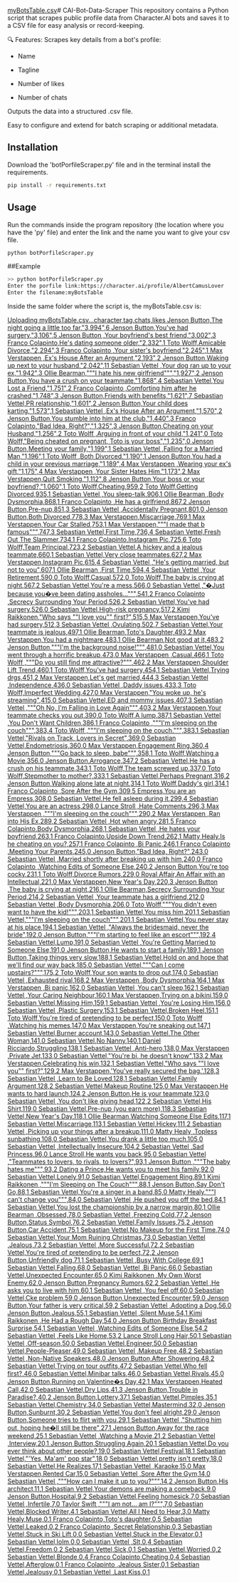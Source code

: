 [myBotsTable.csv](https://github.com/user-attachments/files/19922835/myBotsTable.csv)# CAI-Bot-Data-Scraper
This repository contains a Python script that scrapes public profile data from Character.AI bots and saves it to a CSV file for easy analysis or record-keeping.

🔍 Features:
Scrapes key details from a bot's profile:

- Name

- Tagline

- Number of likes

- Number of chats

Outputs the data into a structured .csv file.

Easy to configure and extend for batch scraping or additional metadata.

## Installation

Download the 'botPorfileScraper.py' file and in the terminal install the requirements.

```bash
pip install -r requirements.txt
```
## Usage
Run the commands inside the program repository (the location where you have the 'py' file) and enter the link and the name you want to give your csv file.
```bash
python botPorfileScraper.py  
```
##Example
```bash
>> python botPorfileScraper.py
Enter the porfile link:https://character.ai/profile/AlbertCamusLover
Enter the filename:myBotsTable
```
Inside the same folder where the script is, the myBotsTable.csv is:

[Uploading myBotsTable.csv…character,tag,chats,likes
Jenson Button,The night going a little too far,"3,994",6
Jenson Button,You've had surgery,"3,106",5
Jenson Button ,Your boyfriend's best friend,"3,002",3
Franco Colapinto,He's dating someone older,"2,332",1
Toto Wolff,Amicable Divorce,"2,294",3
Franco Colapinto ,Your sister's boyfriend,"2,245",1
Max Verstappen ,Ex's House After an Argument,"2,193",2
Jenson Button,Waking up next to your husband,"2,042",11
Sebastian Vettel ,Your dog ran up to your ex,"1,942",3
Ollie Bearman,"""I hate his new girlfriend""","1,927",2
Jenson Button,You have a crush on your teammate,"1,868",4
Sebastian Vettel,You Lost a Friend,"1,751",2
Franco Colapinto ,Comforting him after he crashed,"1,748",3
Jenson Button,Friends with benefits,"1,621",7
Sebastian Vettel,PR relationship,"1,601",2
Jenson Button,Your child does karting,"1,573",1
Sebastian Vettel ,Ex's House After an Argument,"1,570",2
Jenson Button,You stumble into him at the club,"1,440",3
Franco Colapinto,"Bad Idea, Right?","1,325",3
Jenson Button,Cheating on your Husband,"1,256",2
Toto Wolff ,Arguing in front of your child,"1,241",0
Toto Wolff,"Being cheated on pregnant, Toto is your boss","1,235",0
Jenson Button,Meeting your family,"1,199",1
Sebastian Vettel ,Falling for a Married Man,"1,196",1
Toto Wolff ,Both Divorced,"1,190",1
Jenson Button,You had a child in your previous marriage,"1,189",4
Max Verstappen ,Wearing your ex's gift,"1,175",4
Max Verstappen ,Your Sister Hates Him,"1,173",2
Max Verstappen,Quit Smoking,"1,112",8
Jenson Button,Your boss or your boyfriend?,"1,060",1
Toto Wolff,Cheating,959,2
Toto Wolff,Getting Divorced,935,1
Sebastian Vettel ,You sleep-talk,906,1
Ollie Bearman ,Body Dysmorphia,868,1
Franco Colapinto ,He has a girlfriend,867,2
Jenson Button,Pre-nup,851,3
Sebastian Vettel ,Accidentally Pregnant,801,0
Jenson Button,Both Divorced,778,3
Max Verstappen,Miscarriage,769,1
Max Verstappen,Your Car Stalled,753,1
Max Verstappen,"""I made that b famous""",747,3
Sebastian Vettel,First Time,736,4
Sebastian Vettel,Fresh Out The Slammer,734,1
Franco Colapinto,Instagram Pic,725,6
Toto Wolff,Team Principal,723,2
Sebastian Vettel,A hickey and a jealous teammate,660,1
Sebastian Vettel,Very close teammates,627,2
Max Verstappen,Instagram Pic,615,4
Sebastian Vettel ,"He's getting married, but not to you",607,1
Ollie Bearman ,First Time,594,4
Sebastian Vettel ,Your Retirement,590,0
Toto Wolff,Casual,572,0
Toto Wolff,The baby is crying at night,567,2
Sebastian Vettel,You're a mess,566,0
Sebastian Vettel ,"�Just because you�ve been dating assholes...""",541,2
Franco Colapinto ,Secrecy Surrounding Your Period,526,2
Sebastian Vettel,You've had surgery,526,0
Sebastian Vettel,High-risk pregnancy,517,2
Kimi Raikkonen,"Who says ""I love you"" first?",515,5
Max Verstappen,You've had surgery,512,3
Sebastian Vettel ,Ovulating,502,7
Sebastian Vettel,Your teammate is jealous,497,1
Ollie Bearman,Toto's Daughter,493,2
Max Verstappen,You had a nightmare,483,1
Ollie Bearman,Not good at it,483,2
Jenson Button,"""I'm the background noise!""",481,0
Sebastian Vettel,You went through a horrific breakup,473,0
Max Verstappen ,Casual,466,1
Toto Wolff ,"""Do you still find me attractive?""",462,2
Max Verstappen,Shoulder Lift Trend,460,1
Toto Wolff,You've had surgery,454,1
Sebastian Vettel,Trying drgs,451,2
Max Verstappen,Let's get married,444,3
Sebastian Vettel ,Independence,436,0
Sebastian Vettel ,Daddy issues,433,3
Toto Wolff,Imperfect Wedding,427,0
Max Verstappen,"You woke up, he's streaming",415,0
Sebastian Vettel,ED and mommy issues,407,3
Sebastian Vettel ,"""Oh No, I'm Falling in Love Again""",403,2
Max Verstappen,Your teammate checks you out,390,0
Toto Wolff,A lump,387,1
Sebastian Vettel ,You Don't Want Children,386,1
Franco Colapinto ,"""I'm sleeping on the couch""",383,4
Toto Wolff ,"""I'm sleeping on the couch.""",383,1
Sebastian Vettel,"Rivals on Track, Lovers in Secret",369,0
Sebastian Vettel,Endometriosis,360,0
Max Verstappen,Engagement Ring,360,4
Jenson Button,"""Go back to sleep, babe""",358,1
Toto Wolff,Watching a Movie,356,0
Jenson Button,Arrogance,347,2
Sebastian Vettel,He has a crush on his teammate,343,1
Toto Wolff,The team screwed up,337,0
Toto Wolff,Stepmother to mother?,333,1
Sebastian Vettel,Perhaps Pregnant,316,2
Jenson Button,Walking alone late at night,314,1
Toto Wolff,Daddy's girl,314,1
Franco Colapinto ,Sore After the Gym,309,5
Empress,You are an Empress,308,0
Sebastian Vettel,He fell asleep during it,299,4
Sebastian Vettel,You are an actress,298,0
Lance Stroll ,Hate Comments,296,3
Max Verstappen ,"""I'm sleeping on the couch""",290,2
Max Verstappen ,Ran into His Ex,289,2
Sebastian Vettel ,Hot when angry,281,5
Franco Colapinto,Body Dysmorphia,268,1
Sebastian Vettel ,He hates your boyfriend,263,1
Franco Colapinto,Upside Down Trend,262,1
Matty Healy,Is he cheating on you?,257,1
Franco Colapinto ,Bi Panic,246,1
Franco Colapinto ,Meeting Your Parents,245,0
Jenson Button,"Bad Idea, Right?",243,0
Sebastian Vettel ,Married shortly after breaking up with him,240,0
Franco Colapinto ,Watching Edits of Someone Else,240,2
Jenson Button,You're too cocky,231,1
Toto Wolff,Divorce Rumors,229,0
Royal Affair,An Affair with an Intellectual,221,0
Max Verstappen,New Year's Day,220,3
Jenson Button ,The baby is crying at night,216,1
Ollie Bearman,Secrecy Surrounding Your Period,214,2
Sebastian Vettel ,Your teammate has a girlfriend,212,0
Sebastian Vettel ,Body Dysmorphia,206,0
Toto Wolff,"""You didn't even want to have the kid!""",203,1
Sebastian Vettel,You miss him,201,1
Sebastian Vettel,"""I'm sleeping on the couch""",201,1
Sebastian Vettel,You never stay at his place,194,1
Sebastian Vettel ,"Always the bridesmaid, never the bride",192,0
Jenson Button,"""I'm starting to feel like an escort""",192,4
Sebastian Vettel,Lump,191,0
Sebastian Vettel ,You're Getting Married to Someone Else,191,0
Jenson Button,He wants to start a family,189,1
Jenson Button,Taking things very slow,188,1
Sebastian Vettel,Hold on and hope that we'll find our way back,185,0
Sebastian Vettel,"""Can I come upstairs?""",175,2
Toto Wolff,Your son wants to drop out,174,0
Sebastian Vettel ,Exhausted rival,168,2
Max Verstappen ,Body Dysmorphia,164,1
Max Verstappen ,Bi panic,162,0
Sebastian Vettel ,You can't sleep,162,1
Sebastian Vettel ,Your Caring Neighbour,160,1
Max Verstappen,Trying on a bikini,159,0
Sebastian Vettel,Missing Him,159,1
Sebastian Vettel ,You're Losing Him,156,0
Sebastian Vettel ,Plastic Surgery,153,1
Sebastian Vettel,Broken Heel,151,1
Toto Wolff,You're tired of pretending to be perfect,150,0
Toto Wolff ,Watching his memes,147,0
Max Verstappen,You're sneaking out,147,1
Sebastian Vettel,Burner account,143,0
Sebastian Vettel,The Other Woman,141,0
Sebastian Vettel,No Nanny,140,1
Daniel Ricciardo,Struggling,138,1
Sebastian Vettel ,Anti-hero,138,0
Max Verstappen ,Private Jet,133,0
Sebastian Vettel,"You're bi, he doesn't know",133,2
Max Verstappen,Celebrating his win,132,1
Sebastian Vettel,"Who says ""I love you"" first?",129,2
Max Verstappen,'You've really secured the bag.',128,3
Sebastian Vettel ,Learn to Be Loved,128,1
Sebastian Vettel,Family Argument,128,2
Sebastian Vettel,Makeup Routine,125,0
Max Verstappen,He wants to hard launch,124,2
Jenson Button,He is your teammate,123,0
Sebastian Vettel ,You don't like giving head,122,2
Sebastian Vettel,His Shirt,119,0
Sebastian Vettel,Pre-nup (you earn more),118,3
Sebastian Vettel,New Year's Day,118,1
Ollie Bearman,Watching Someone Else Edits,117,1
Sebastian Vettel,Miscarriage,113,1
Sebastian Vettel,Hickey,111,2
Sebastian Vettel ,Picking up your things after a breakup,111,0
Matty Healy ,Topless sunbathing,108,0
Sebastian Vettel,You drank a little too much,105,0
Sebastian Vettel ,Intellectually Insecure,104,2
Sebastian Vettel ,Sad Princess,96,0
Lance Stroll,He wants you back,95,0
Sebastian Vettel ,"Teammates to lovers, to rivals, to lovers?",93,1
Jenson Button ,"""The baby hates me""",93,2
Dating a Prince,He wants you to meet his family,92,0
Sebastian Vettel,Lonely,91,0
Sebastian Vettel,Engagement Ring,89,1
Kimi Raikkonen ,"""I'm Sleeping on The Couch""",88,1
Jenson Button,Say Don't Go,88,1
Sebastian Vettel,You're a singer in a band,85,0
Matty Healy,"""I can't change you""",84,0
Sebastian Vettel ,He pushed you off the bed,84,1
Sebastian Vettel,You lost the championship by a narrow margin,80,1
Ollie Bearman ,Obsessed,78,0
Sebastian Vettel ,Freezing Cold,77,2
Jenson Button,Status Symbol,76,2
Sebastian Vettel,Family Issues,75,2
Jenson Button,Car Accident,75,1
Sebastian Vettel,No Makeup for the First Time,74,0
Sebastian Vettel,Your Mom Ruining Christmas,73,0
Sebastian Vettel ,Jealous,73,2
Sebastian Vettel ,More Successful,72,2
Sebastian Vettel,You're tired of pretending to be perfect,72,2
Jenson Button,Unfriendly dog,71,1
Sebastian Vettel ,Busy With College,69,1
Sebastian Vettel,Falling,68,0
Sebastian Vettel ,Bi Panic,66,0
Sebastian Vettel,Unexpected Encounter,65,0
Kimi Raikkonen ,My Own Worst Enemy,62,0
Jenson Button,Pregnancy Rumors,62,2
Sebastian Vettel ,He asks you to live with him,60,1
Sebastian Vettel ,You feel off,60,0
Sebastian Vettel,Cke problem,59,0
Jenson Button,Unexpected Encounter,59,0
Jenson Button,Your father is very critical,59,2
Sebastian Vettel ,Adopting a Dog,56,0
Jenson Button,Jealous,55,1
Sebastian Vettel ,Silent Muse,54,1
Kimi Raikkonen ,He Had a Rough Day,54,0
Jenson Button,Birthday Breakfast Surprise,54,1
Sebastian Vettel ,Watching Edits of Someone Else,54,2
Sebastian Vettel ,Feels Like Home,53,2
Lance Stroll,Long Hair,50,1
Sebastian Vettel ,Off-season,50,0
Sebastian Vettel,Engineer,50,0
Sebastian Vettel,People-Pleaser,49,0
Sebastian Vettel ,Makeup Free,48,2
Sebastian Vettel ,Non-Native Speakers,48,0
Jenson Button,After Showering,48,2
Sebastian Vettel,Trying on tour outfits,47,2
Sebastian Vettel,Who fell first?,46,0
Sebastian Vettel,Minibar talks,46,0
Sebastian Vettel,Rivals,45,0
Jenson Button,Running on Valentine�s Day,42,1
Max Verstappen,Heated Call,42,0
Sebastian Vettel,Dry Lips,41,3
Jenson Button,Trouble in Paradise?,40,2
Jenson Button,Lottery,37,1
Sebastian Vettel,Pimples,35,1
Sebastian Vettel,Chemistry,34,0
Sebastian Vettel,Mastermind,32,0
Jenson Button,Sunburnt,30,2
Sebastian Vettel,You don't feel alright,29,0
Jenson Button,Someone tries to flirt with you,29,1
Sebastian Vettel ,"Shutting him out, hoping he�ll still be there",27,1
Jenson Button,Away for the race weekend,25,1
Sebastian Vettel ,Watching a Movie,21,2
Sebastian Vettel ,Interview,20,1
Jenson Button,Struggling Again,20,1
Sebastian Vettel,Do you ever think about other people?,19,0
Sebastian Vettel,Festival,18,1
Sebastian Vettel,"'Yes, Ma'am' pop star",18,0
Sebastian Vettel,pretty isn't pretty,18,0
Sebastian Vettel,He Realizes,17,1
Sebastian Vettel ,Karaoke,15,0
Max Verstappen,Rented Car,15,0
Sebastian Vettel ,Sore After the Gym,14,0
Sebastian Vettel ,"""How can I make it up to you?""",14,2
Jenson Button,His architect,11,1
Sebastian Vettel,Your demons are making a comeback,9,0
Jenson Button,Hospital,9,2
Sebastian Vettel,Feeling homesick,7,0
Sebastian Vettel ,Infertile,7,0
Taylor Swift ,"""I am not... am I?""",7,0
Sebastian Vettel,Blocked Writer,4,1
Sebastian Vettel,All I Need to Hear,3,0
Matty Healy,Muse,0,1
Franco Colapinto,Toto's daughter,0,5
Sebastian Vettel,Leaked,0,2
Franco Colapinto ,Secret Relationship,0,3
Sebastian Vettel,Stuck in Ski Lift,0,0
Sebastian Vettel,Stuck in the Elevator,0,1
Sebastian Vettel,lolm,0,0
Sebastian Vettel ,Slt,0,4
Sebastian Vettel,Freedom,0,2
Sebastian Vettel,Sick,0,1
Sebastian Vettel,Worried,0,2
Sebastian Vettel,Blonde,0,4
Franco Colapinto,Cheating,0,4
Sebastian Vettel,Afterglow,0,1
Franco Colapinto ,Jealous Sister,0,1
Sebastian Vettel,Jealousy,0,1
Sebastian Vettel ,Last Kiss,0,1
]()


